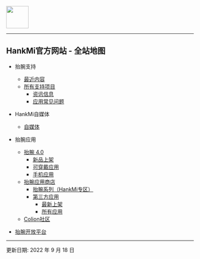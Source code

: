 [<img src="favicon.ico" width="60" height="60" align="middle" />](https://www.hankmi.com)

***  
## HankMi官方网站 - 全站地图
* 抬腕支持  
  * [最近内容](https://www.hankmi.com/#支持)
  * [所有支持项目](https://www,hankmi.com/support)  
    * [资讯信息](https://www.hankmi.com/support#资讯信息)  
    * [应用常见问题](https://www.hankmi.com/support#应用常见问题)  
  
* HankMi自媒体  
  * [自媒体](https://www.hankmi.com/#自媒体)  
  
* 抬腕应用  
  * [抬腕 4.0](https://www.hankmi.com/#抬腕-40)
    * [新品上架](https://www.hankmi.com/download/apps#新品上架)
    * [可穿戴应用](https://www.hankmi.com/download/apps#可穿戴应用)
    * [手机应用](https://www.hankmi.com/download/apps#手机应用)
  * [抬腕应用商店](https://www.hankmi.com/#抬腕应用商店)
    * [抬腕系列（HankMi专区）](https://www.hankmi.com/download#抬腕系列hankmi专区)
    * [第三方应用](https://www.hankmi.com/download#第三方应用)
      * [最新上架](https://www.hankmi.com/download/3rd#最新上架)
      * [所有应用](https://www.hankmi.com/download/3rd#所有应用)
  * [Colion社区](https://www.hankmi.com/#colion社区)  
    
* [抬腕开放平台](https://www.hankmi.com/dev)  
  
***
  
更新日期: 2022 年 9 月 18 日
